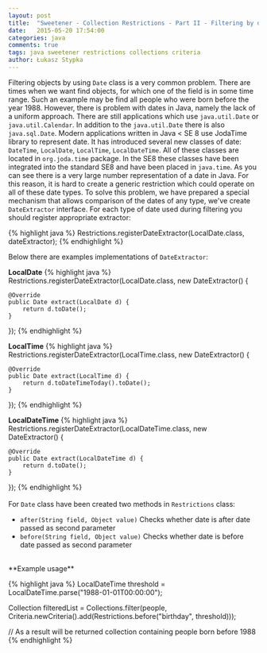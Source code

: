 ```yaml
---
layout: post
title:  "Sweetener - Collection Restrictions - Part II - Filtering by date"
date:   2015-05-20 17:54:00
categories: java
comments: true
tags: java sweetener restrictions collections criteria
author: Łukasz Stypka
---
```

Filtering objects by using `Date` class is a very common problem. There are times when we want find objects, for which one of the field is in some time range. Such an example may be find all people who were born before the year 1988. However, there is problem with dates in Java, namely the lack of a uniform approach. There are still applications which use `java.util.Date` or `java.util.Calendar`. In addition to the `java.util.Date` there is also `java.sql.Date`. Modern applications written in Java < SE 8 use JodaTime library to represent date. It has introduced several new classes of date: `DateTime`, `LocalDate`, `LocalTime`, `LocalDateTime`. All of these classes are located in `org.joda.time` package. In the SE8 these classes have been integrated into the standard SE8 and have been placed in `java.time`. As you can see there is a very large number representation of a date in Java. For this reason, it is hard to create a generic restriction which could operate on all of these date types. To solve this problem, we have prepared a special mechanism that allows comparison of the dates of any type, we've create `DateExtractor` interface. For each type of date used during filtering you should register appropriate extractor:

{% highlight java %}
Restrictions.registerDateExtractor(LocalDate.class, dateExtractor);
{% endhighlight %}

Below there are examples implementations of `DateExtractor`:

**LocalDate**
{% highlight java %}
Restrictions.registerDateExtractor(LocalDate.class, new DateExtractor<LocalDate>() {

	@Override
	public Date extract(LocalDate d) {
		return d.toDate();
	}
});
{% endhighlight %}

**LocalTime**
{% highlight java %}
Restrictions.registerDateExtractor(LocalTime.class, new DateExtractor<LocalTime>() {

	@Override
	public Date extract(LocalTime d) {
		return d.toDateTimeToday().toDate();
	}
});
{% endhighlight %}

**LocalDateTime**
{% highlight java %}
Restrictions.registerDateExtractor(LocalDateTime.class, new DateExtractor<LocalDateTime>() {

	@Override
	public Date extract(LocalDateTime d) {
		return d.toDate();
	}
});
{% endhighlight %}
<br /><br />
For `Date` class have been created two methods in `Restrictions` class:

* ``after(String field, Object value)`` Checks whether date is after date passed as second parameter
* ``before(String field, Object value)`` Checks whether date is before date passed as second parameter

<br />
**Example usage**

{% highlight java %}
LocalDateTime threshold = LocalDateTime.parse("1988-01-01T00:00:00");
     
Collection<ObjectWithLocalDateTime> filteredList = 
	Collections.filter(people, Criteria.newCriteria().add(Restrictions.before("birthday", threshold)));

// As a result will be returned collection containing people born before 1988
{% endhighlight %}